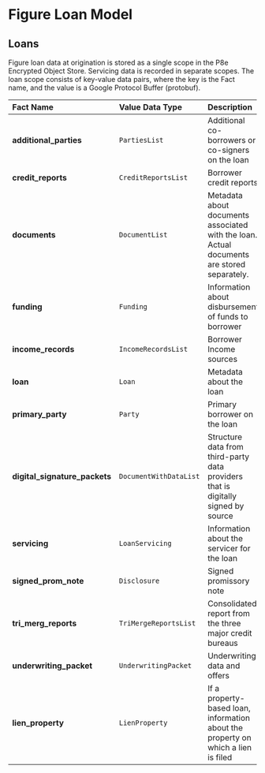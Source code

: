 # Figure Loan Model

## Loans

Figure loan data at origination is stored as a single scope in the P8e Encrypted Object Store. Servicing data is recorded in separate scopes. The loan scope consists of key-value data pairs, where the key is the Fact name, and the value is a Google Protocol Buffer \(protobuf\).

| Fact Name | Value Data Type | Description |
| :--- | :--- | :--- |
| **additional\_parties** | `PartiesList` | Additional co-borrowers or co-signers on the loan |
| **credit\_reports** | `CreditReportsList` | Borrower credit reports |
| **documents** | `DocumentList` | Metadata about documents associated with the loan. Actual documents are stored separately. |
| **funding** | `Funding` | Information about disbursement of funds to borrower |
| **income\_records** | `IncomeRecordsList` | Borrower Income sources |
| **loan** | `Loan` | Metadata about the loan |
| **primary\_party** | `Party` | Primary borrower on the loan |
| **digital\_signature\_packets** | `DocumentWithDataList` | Structure data from third-party data providers that is digitally signed by source |
| **servicing** | `LoanServicing` | Information about the servicer for the loan |
| **signed\_prom\_note** | `Disclosure` | Signed promissory note |
| **tri\_merg\_reports** | `TriMergeReportsList` | Consolidated report from the three major credit bureaus |
| **underwriting\_packet** | `UnderwritingPacket` | Underwriting data and offers |
| **lien\_property** | `LienProperty` | If a property-based loan, information about the property on which a lien is filed |



